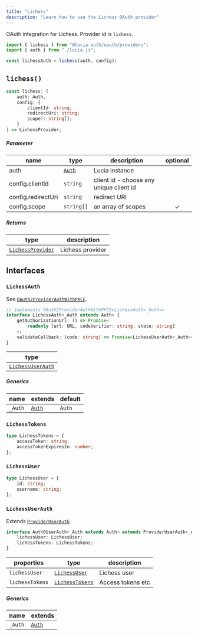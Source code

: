 ```yaml
---
title: "Lichess"
description: "Learn how to use the Lichess OAuth provider"
---
```


OAuth integration for Lichess. Provider id is `lichess`.

```ts
import { lichess } from "@lucia-auth/oauth/providers";
import { auth } from "./lucia.js";

const lichessAuth = lichess(auth, config);
```

## `lichess()`

```ts
const lichess: (
	auth: Auth,
	config: {
		clientId: string;
		redirectUri: string;
		scope?: string[];
	}
) => LichessProvider;
```

##### Parameter

| name               | type                                       | description                             | optional |
| ------------------ | ------------------------------------------ | --------------------------------------- | :------: |
| auth               | [`Auth`](/reference/lucia/interfaces/auth) | Lucia instance                          |          |
| config.clientId    | `string`                                   | client id - choose any unique client id |          |
| config.redirectUri | `string`                                   | redirect URI                            |          |
| config.scope       | `string[]`                                 | an array of scopes                      |    ✓     |

##### Returns

| type                                  | description      |
| ------------------------------------- | ---------------- |
| [`LichessProvider`](#lichessprovider) | Lichess provider |

## Interfaces

### `LichessAuth`

See [`OAuth2ProviderAuthWithPKCE`](/reference/oauth/interfaces/oauth2providerauthwithpkce).

```ts
// implements OAuth2ProviderAuthWithPKCE<LichessAuth<_Auth>>
interface LichessAuth<_Auth extends Auth> {
	getAuthorizationUrl: () => Promise<
		readonly [url: URL, codeVerifier: string, state: string]
	>;
	validateCallback: (code: string) => Promise<LichessUserAuth<_Auth>>;
}
```

| type                                  |
| ------------------------------------- |
| [`LichessUserAuth`](#lichessuserauth) |

##### Generics

| name    | extends    | default |
| ------- | ---------- | ------- |
| `_Auth` | [`Auth`]() | `Auth`  |

### `LichessTokens`

```ts
type LichessTokens = {
	accessToken: string;
	accessTokenExpiresIn: number;
};
```

### `LichessUser`

```ts
type LichessUser = {
	id: string;
	username: string;
};
```

### `LichessUserAuth`

Extends [`ProviderUserAuth`](/reference/oauth/interfaces/provideruserauth).

```ts
interface Auth0UserAuth<_Auth extends Auth> extends ProviderUserAuth<_Auth> {
	lichessUser: LichessUser;
	lichessTokens: LichessTokens;
}
```

| properties      | type                              | description       |
| --------------- | --------------------------------- | ----------------- |
| `lichessUser`   | [`LichessUser`](#lichessuser)     | Lichess user      |
| `lichessTokens` | [`LichessTokens`](#lichesstokens) | Access tokens etc |

##### Generics

| name    | extends    |
| ------- | ---------- |
| `_Auth` | [`Auth`]() |
